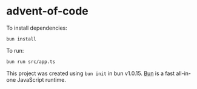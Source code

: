 # advent-of-code

To install dependencies:

```bash
bun install
```

To run:

```bash
bun run src/app.ts
```

This project was created using `bun init` in bun v1.0.15. [Bun](https://bun.sh) is a fast all-in-one JavaScript runtime.
